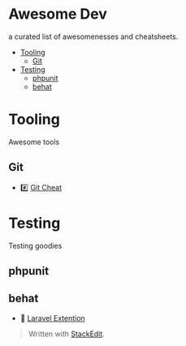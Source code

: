 
# Awesome Dev

a curated list of awesomenesses and cheatsheets.

* [Tooling](#tooling)
	* [Git](#git)
* [Testing](#testing)
	* [phpunit](#phpunit)
	* [behat](#behat)


# Tooling
Awesome tools

## Git
* :hash: [Git Cheat](docs/tooling/gitCheat.md)

# Testing
Testing goodies  

## phpunit

## behat
* :link: [Laravel Extention](https://github.com/laracasts/Behat-Laravel-Extension) 




> Written with [StackEdit](https://stackedit.io/).
<!--stackedit_data:
eyJoaXN0b3J5IjpbMTk0MDY4NjY3LC04OTc4ODc4MDYsLTcxMz
I1ODQ1OF19
-->